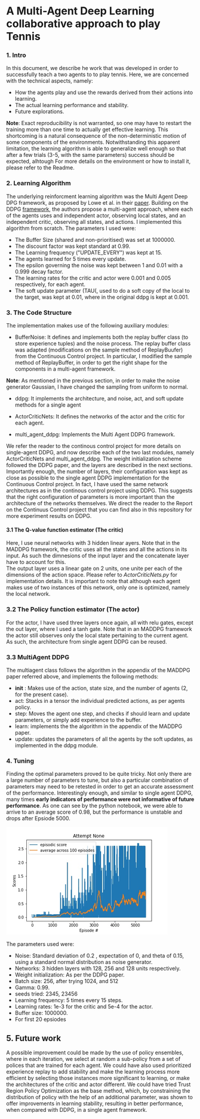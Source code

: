 [//]: # (Image References)

[image1]: Scores_attempt_at_5500.jpg  'Agent after 5500 episodes'


# A Multi-Agent Deep Learning collaborative approach to play Tennis

### 1. Intro

In this document, we describe he work that was developed in order to successfully teach a
two agents to to play tennis.  Here, we are concerned with the technical aspects, namely:
- How the agents play and use the rewards derived from their actions into learning.
- The actual learning performance and stability.
- Future explorations.

**Note**: Exact reproducibility is not warranted, so one may have to 
restart the training more than one time to actually get effective learning. This shortcoming is a natural consequence of 
the non-deterministic motion of some components of the environments.  Notwithstanding this apparent limitation, the
 learning algorithm is able to generalize well enough so that after a few trials (3-5, with the same parameters) success should
 be expected, alhtough
For more details on the environment or how to install it, please refer to the Readme.


### 2. Learning Algorithm
The underlying reinforcment learning algorithm was the Multi Agent Deep DPG framework, as proposed by Lowe et al. in their
[paper](https://arxiv.org/pdf/1706.02275.pdf). Building on the DDPG [framework](https://arxiv.org/abs/1509.02971), the authors propose a multi-agent approach, where each of the agents uses and independent actor, observing local states, and an independent critic, observing all states, and actions. I implemented this algorithm from scratch. The parameters I used were: 

- The Buffer Size (shared and non-prioritised) was set at 1000000.
- The discount factor was kept standard at 0.99.
- The Learning frequency ("UPDATE_EVERY") was kept at 15.
- The agents learned for 5 times every update.
- The epsilon governing the noise was kept between 1 and 0.01 with a 0.999 decay factor.
- The learning rates for the critic and actor were 0.001 and 0.005 respectively, for each agent.
- The soft update parameter (TAU(, used to do a soft copy of the local to the target, was kept at 0.01, where in the original ddpg is kept at 0.001.

### 3. The Code Structure
The implementation makes use of the following auxiliary modules:

- BufferNoise: It defines and implements both the replay buffer class (to store experience tuples) and the noise process.
The replay buffer class was adapted (modifications on the sample method of ReplayBuufer) from the Continuous Control project. In particular, I modified the sample method of ReplayBuffer, in order to get the right shape for the components in a multi-agent framework.

**Note**: As mentioned in the previous section, in order to make the noise generator Gaussian, I have changed the sampling from uniform to normal. 


- ddpg: It implements the architecture, and noise, act, and soft update methods for a single agent

- ActorCriticNets: It defines the networks of the actor and the critic for each agent.

- multi_agent_ddpg: Implements the Multi Agent DDPG framework.

We refer the reader to the continous control project for more details on single-agent DDPG, and now describe each of the two last modules, namely ActorCriticNets and multi_agent_ddpg. The weight initialization scheme
followed the DDPG paper, and the layers are described in the next sections. Importantly enough, the number of layers, their configuration was kept as close as possible to the single agent DDPG implementation for the Continuous Control project. In fact, I have used the same network architectures as in the continous control project using DDPG. This suggests that the right configuration of parameters is more important than the architecture of the networks themselves. We direct the reader to the Report on the Continuus Control project that you can find also in this repository for more experiment results on DDPG.

#### 3.1 The Q-value function estimator (The critic)

Here, I use neural networks with 3 hidden linear ayers. Note that in the MADDPG framework, the critic uses all the states and all the actions in its input. As such the dimnesions of the input layer and the concatenate layer have to account for this.  
The output layer uses a linear gate on 2 units, one unite per each of the dimensions of the action space.
Please refer to _ActorCriticNets.py_ for implementation details. 
It is important to note that although each agent makes use of two instances of this network, only one is optimized, 
namely the local network. 

### 3.2 The Policy function estimator (The actor)
For the actor, I have used three layers once again, all with relu gates, except the out layer, where I used a tanh gate. Note that in an MADDPG framework the actor still observes only the local state pertaining to the current agent. As such, the architecture from single agent DDPG can be reused.


### 3.3 MultiAgent DDPG 

The multiagent class follows the algorithm in the appendix of the MADDPG paper referred above, and implements the following methods:

- __init__ : Makes use of the action, state size, and the number of agents (2, for the present case).
- act: Stacks in a tensor the individual predicted actions, as per agents policy.
- step: Moves the agent one step, and checks if should learn and update parameters, or simply add experience to the buffer. 
- learn: implements the the algorithm in the appendix of the MADDPG paper.
- update: updates the parameters of all the agents by the soft updates, as implemented in the ddpg module.

### 4. Tuning
Finding the optimal parameters proved to be quite tricky. Not only there are a large number of parameters to tune, but
also a particular combination of parameters may need to be retested in order to get an accurate assessment of the
performance. Interestingly enough, and similar to single agent DDPG, many times **early indicators of performance were not informative of future performance**. As one can see by the python notebook, we were able to arrive to an average score of 0.98, but the performance is unstable and drops after Epsiode 5000.

  
![Agent performance over 5500 episodes][image1]

The parameters used were:
- Noise: Standard deviation of 0.2 , expectation of 0, and theta of 0.15, using a standard normal distribution as noise generator.
- Networks: 3 hidden layers with 128, 256 and 128 units respectively.
- Weight initialization: As per the DDPG paper.
- Batch size: 256, after trying 1024, and 512
- Gamma: 0.99.
- seeds tried: 2345, 23456
- Learning frequency: 5 times every 15 steps.
- Learning rates: 1e-3 for the critic and 5e-4 for the actor.
- Buffer size: 1000000.
- For first 20 epsiodes


## 5. Future work

A possible improvement could be made by the use of policy ensembles, where in each iteration, we select at random a sub-policy from a set of polices that are trained for each agent. We could have also used
prioritized experience replay to add stability and make the learning process more efficient by selecting those instances
 more significant to learning, or make the architectures of the critic and actor different. We could have tried
 Trust Region Policy Optimization as the base method, which, by constraining the 
 distribution of policy with the help of an additional parameter, was shown to offer improvements in learning stability,
 resulting in better performance, when compared with DDPG, in a single agent framework. 
